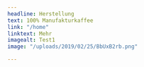 ```yaml
---
headline: Herstellung
text: 100% Manufakturkaffee
link: "/home"
linktext: Mehr
imagealt: Test1
image: "/uploads/2019/02/25/BbUxB2rb.png"

---
```

